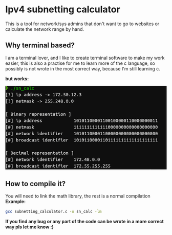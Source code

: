 # Ipv4 subnetting calculator
This is a tool for network/sys admins that don't want to go to websites or calculate the network range by hand.

## Why terminal based?
I am a terminal lover, and I like to create terminal software to make my work easier, this is also a practise for me to learn more of the c language, so possibly is not wrote in the most correct way, because I'm still learning c.

**but works:**

![demo](media/demo.png)

## How to compile it?
You will need to link the math library, the rest is a normal compilation
**Example:**

```bash
gcc subnetting_calculator.c -o sn_calc -lm
```

**If you find any bug or any part of the code can be wrote in a more correct way pls let me know :)**

